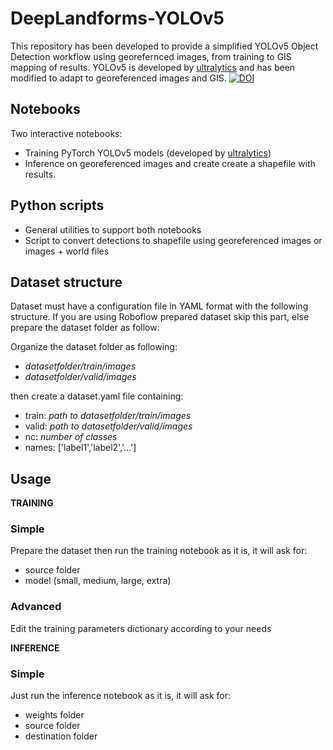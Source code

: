 # DeepLandforms-YOLOv5

This repository has been developed to provide a simplified YOLOv5 Object Detection workflow using georefernced images, from training to GIS mapping of results.
YOLOv5 is developed by [ultralytics](https://github.com/ultralytics/yolov5)  and has been modified to adapt to georeferenced images and GIS.
[![DOI](https://zenodo.org/badge/DOI/10.5281/zenodo.4418161.svg)](https://doi.org/10.5281/zenodo.4418161)


## Notebooks
Two interactive notebooks:
- Training PyTorch YOLOv5 models (developed by [ultralytics](https://github.com/ultralytics/yolov5))
- Inference on georeferenced images and create create a shapefile with results.

## Python scripts
- General utilities to support both notebooks
- Script to convert detections to shapefile using georeferenced images or images + world files

## Dataset structure
Dataset must have a configuration file in YAML format with the following structure.
If you are using Roboflow prepared dataset skip this part, else prepare the dataset folder as follow:

Organize the dataset folder as following:

* *datasetfolder/train/images*
* *datasetfolder/valid/images*

then create a dataset.yaml file containing:

* train: *path to datasetfolder/train/images*
* valid: *path to datasetfolder/valid/images*
* nc: *number of classes*
* names: ['label1','label2','...']

## Usage
**TRAINING**

### Simple
Prepare the dataset then run the training notebook as it is, it will ask for:
- source folder
- model (small, medium, large, extra)
### Advanced
Edit the training parameters dictionary according to your needs

**INFERENCE**

### Simple 
Just run the inference notebook as it is, it will ask for:
- weights folder
- source folder
- destination folder




